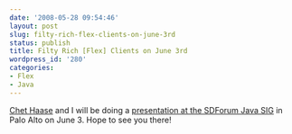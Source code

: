 ```yaml
---
date: '2008-05-28 09:54:46'
layout: post
slug: filty-rich-flex-clients-on-june-3rd
status: publish
title: Filty Rich [Flex] Clients on June 3rd
wordpress_id: '280'
categories:
- Flex
- Java
---
```


[Chet Haase](http://graphics-geek.blogspot.com/) and I will be doing a [presentation at the SDForum Java SIG](http://sdforumjavasig.wordpress.com/2008/05/19/filty-rich-flex-clients-with-james-ward-and-chet-haase-june-3-2008/) in Palo Alto on June 3.  Hope to see you there!
